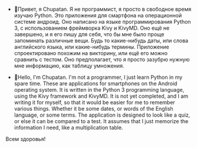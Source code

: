 - 👋Привет, я Chupatan. Я не программист, я просто в свободное время изучаю Python. Это приложения для смартфона на операционной системе андроид. Оно написано на языке программирования Python 3, с использованием фреймворка Kivy и KivyMD. Оно ещё не завершено, и я его пишу для себя, что бы мне было проще запоминать различные вещи. Будь то какие-нибудь даты, или слова английского языка, или какие-нибудь термины. Приложение спроектировано похожим на викторину, или ещё его можно сравнить с тестом. Оно предполагает, что я просто зазубрю нужную мне информацию, как таблицу умножения.

- 👋Hello, I'm Chupatan. I'm not a programmer, I just learn Python in my spare time. These are applications for smartphones on the Android operating system. It is written in the Python 3 programming language, using the Kivy framework and KivyMD. It is not yet completed, and I am writing it for myself, so that it would be easier for me to remember various things. Whether it be some dates, or words of the English language, or some terms. The application is designed to look like a quiz, or else it can be compared to a test. It assumes that I just memorize the information I need, like a multiplication table.

Всем здоровья!
